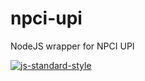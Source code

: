 # npci-upi
NodeJS wrapper for NPCI UPI

[![js-standard-style](https://cdn.rawgit.com/feross/standard/master/badge.svg)](https://github.com/feross/standard)

